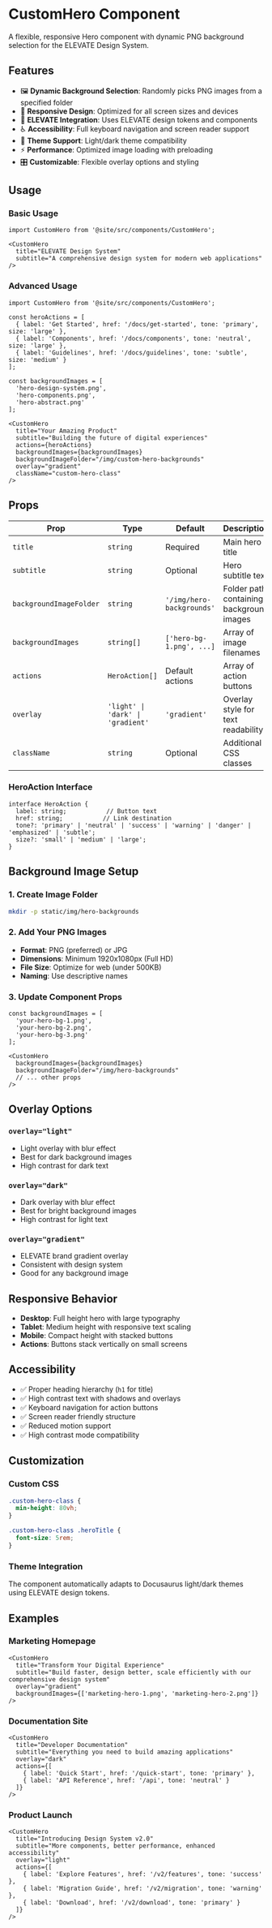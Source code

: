 # CustomHero Component

A flexible, responsive Hero component with dynamic PNG background selection for the ELEVATE Design System.

## Features

- 🖼️ **Dynamic Background Selection**: Randomly picks PNG images from a specified folder
- 📱 **Responsive Design**: Optimized for all screen sizes and devices
- 🎨 **ELEVATE Integration**: Uses ELEVATE design tokens and components
- ♿ **Accessibility**: Full keyboard navigation and screen reader support
- 🌙 **Theme Support**: Light/dark theme compatibility
- ⚡ **Performance**: Optimized image loading with preloading
- 🎛️ **Customizable**: Flexible overlay options and styling

## Usage

### Basic Usage

```tsx
import CustomHero from '@site/src/components/CustomHero';

<CustomHero
  title="ELEVATE Design System"
  subtitle="A comprehensive design system for modern web applications"
/>
```

### Advanced Usage

```tsx
import CustomHero from '@site/src/components/CustomHero';

const heroActions = [
  { label: 'Get Started', href: '/docs/get-started', tone: 'primary', size: 'large' },
  { label: 'Components', href: '/docs/components', tone: 'neutral', size: 'large' },
  { label: 'Guidelines', href: '/docs/guidelines', tone: 'subtle', size: 'medium' }
];

const backgroundImages = [
  'hero-design-system.png',
  'hero-components.png',
  'hero-abstract.png'
];

<CustomHero
  title="Your Amazing Product"
  subtitle="Building the future of digital experiences"
  actions={heroActions}
  backgroundImages={backgroundImages}
  backgroundImageFolder="/img/custom-hero-backgrounds"
  overlay="gradient"
  className="custom-hero-class"
/>
```

## Props

| Prop | Type | Default | Description |
|------|------|---------|-------------|
| `title` | `string` | Required | Main hero title |
| `subtitle` | `string` | Optional | Hero subtitle text |
| `backgroundImageFolder` | `string` | `'/img/hero-backgrounds'` | Folder path containing background images |
| `backgroundImages` | `string[]` | `['hero-bg-1.png', ...]` | Array of image filenames |
| `actions` | `HeroAction[]` | Default actions | Array of action buttons |
| `overlay` | `'light' \| 'dark' \| 'gradient'` | `'gradient'` | Overlay style for text readability |
| `className` | `string` | Optional | Additional CSS classes |

### HeroAction Interface

```tsx
interface HeroAction {
  label: string;           // Button text
  href: string;           // Link destination
  tone?: 'primary' | 'neutral' | 'success' | 'warning' | 'danger' | 'emphasized' | 'subtle';
  size?: 'small' | 'medium' | 'large';
}
```

## Background Image Setup

### 1. Create Image Folder
```bash
mkdir -p static/img/hero-backgrounds
```

### 2. Add Your PNG Images
- **Format**: PNG (preferred) or JPG
- **Dimensions**: Minimum 1920x1080px (Full HD)
- **File Size**: Optimize for web (under 500KB)
- **Naming**: Use descriptive names

### 3. Update Component Props
```tsx
const backgroundImages = [
  'your-hero-bg-1.png',
  'your-hero-bg-2.png',
  'your-hero-bg-3.png'
];

<CustomHero
  backgroundImages={backgroundImages}
  backgroundImageFolder="/img/hero-backgrounds"
  // ... other props
/>
```

## Overlay Options

### `overlay="light"`
- Light overlay with blur effect
- Best for dark background images
- High contrast for dark text

### `overlay="dark"`  
- Dark overlay with blur effect
- Best for bright background images
- High contrast for light text

### `overlay="gradient"`
- ELEVATE brand gradient overlay
- Consistent with design system
- Good for any background image

## Responsive Behavior

- **Desktop**: Full height hero with large typography
- **Tablet**: Medium height with responsive text scaling
- **Mobile**: Compact height with stacked buttons
- **Actions**: Buttons stack vertically on small screens

## Accessibility

- ✅ Proper heading hierarchy (`h1` for title)
- ✅ High contrast text with shadows and overlays
- ✅ Keyboard navigation for action buttons
- ✅ Screen reader friendly structure
- ✅ Reduced motion support
- ✅ High contrast mode compatibility

## Customization

### Custom CSS
```css
.custom-hero-class {
  min-height: 80vh;
}

.custom-hero-class .heroTitle {
  font-size: 5rem;
}
```

### Theme Integration
The component automatically adapts to Docusaurus light/dark themes using ELEVATE design tokens.

## Examples

### Marketing Homepage
```tsx
<CustomHero
  title="Transform Your Digital Experience"
  subtitle="Build faster, design better, scale efficiently with our comprehensive design system"
  overlay="gradient"
  backgroundImages={['marketing-hero-1.png', 'marketing-hero-2.png']}
/>
```

### Documentation Site
```tsx
<CustomHero
  title="Developer Documentation"
  subtitle="Everything you need to build amazing applications"
  overlay="dark"
  actions={[
    { label: 'Quick Start', href: '/quick-start', tone: 'primary' },
    { label: 'API Reference', href: '/api', tone: 'neutral' }
  ]}
/>
```

### Product Launch
```tsx
<CustomHero
  title="Introducing Design System v2.0"
  subtitle="More components, better performance, enhanced accessibility"
  overlay="light"
  actions={[
    { label: 'Explore Features', href: '/v2/features', tone: 'success' },
    { label: 'Migration Guide', href: '/v2/migration', tone: 'warning' },
    { label: 'Download', href: '/v2/download', tone: 'primary' }
  ]}
/>
```